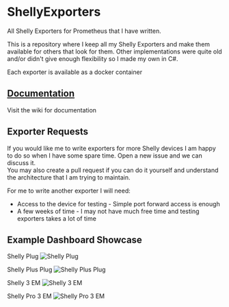 # ShellyExporters
All Shelly Exporters for Prometheus that I have written.

This is a repository where I keep all my Shelly Exporters and make them available for others that look for them.
Other implementations were quite old and/or didn't give enough flexibility so I made my own in C#.

Each exporter is available as a docker container

## [Documentation](https://github.com/lukassoo/ShellyExporters/wiki)

Visit the wiki for documentation

## Exporter Requests

If you would like me to write exporters for more Shelly devices I am happy to do so when I have some spare time. Open a new issue and we can discuss it.  
You may also create a pull request if you can do it yourself and understand the architecture that I am trying to maintain.

For me to write another exporter I will need:
- Access to the device for testing - Simple port forward access is enough
- A few weeks of time - I may not have much free time and testing exporters takes a lot of time

## Example Dashboard Showcase

Shelly Plug
![Shelly Plug](https://github.com/lukassoo/ShellyExporters/wiki/images/shellyPlugDashboard.png)

Shelly Plus Plug
![Shelly Plus Plug](https://github.com/lukassoo/ShellyExporters/wiki/images/shellyPlusPlugDashboard.png)

Shelly 3 EM
![Shelly 3 EM](https://raw.githubusercontent.com/wiki/lukassoo/ShellyExporters/images/shelly3EmDashboard.png)

Shelly Pro 3 EM
![Shelly Pro 3 EM](https://github.com/lukassoo/ShellyExporters/wiki/images/shellyPro3EmDashboard.png)